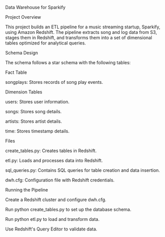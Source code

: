 Data Warehouse for Sparkify

Project Overview

This project builds an ETL pipeline for a music streaming startup, Sparkify, using Amazon Redshift. The pipeline extracts song and log data from S3, stages them in Redshift, and transforms them into a set of dimensional tables optimized for analytical queries.

Schema Design

The schema follows a star schema with the following tables:

Fact Table

songplays: Stores records of song play events.

Dimension Tables

users: Stores user information.

songs: Stores song details.

artists: Stores artist details.

time: Stores timestamp details.

Files

create_tables.py: Creates tables in Redshift.

etl.py: Loads and processes data into Redshift.

sql_queries.py: Contains SQL queries for table creation and data insertion.

dwh.cfg: Configuration file with Redshift credentials.

Running the Pipeline

Create a Redshift cluster and configure dwh.cfg.

Run python create_tables.py to set up the database schema.

Run python etl.py to load and transform data.

Use Redshift's Query Editor to validate data.

